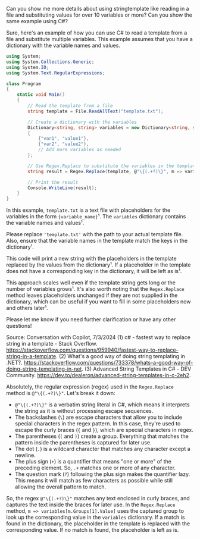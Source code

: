 Can you show me more details about using stringtemplate like reading in a file and substituting values for over 10 variables or more? Can you show the same example using C#?

Sure, here's an example of how you can use C# to read a template from a file and substitute multiple variables. This example assumes that you have a dictionary with the variable names and values.

```csharp
using System;
using System.Collections.Generic;
using System.IO;
using System.Text.RegularExpressions;

class Program
{
    static void Main()
    {
        // Read the template from a file
        string template = File.ReadAllText("template.txt");

        // Create a dictionary with the variables
        Dictionary<string, string> variables = new Dictionary<string, string>()
        {
            {"var1", "value1"},
            {"var2", "value2"},
            // Add more variables as needed
        };

        // Use Regex.Replace to substitute the variables in the template
        string result = Regex.Replace(template, @"\{(.+?)\}", m => variables[m.Groups[1].Value]);

        // Print the result
        Console.WriteLine(result);
    }
}
```

In this example, `template.txt` is a text file with placeholders for the variables in the form `{variable_name}`¹. The `variables` dictionary contains the variable names and values¹.

Please replace `'template.txt'` with the path to your actual template file. Also, ensure that the variable names in the template match the keys in the dictionary¹.

This code will print a new string with the placeholders in the template replaced by the values from the dictionary¹. If a placeholder in the template does not have a corresponding key in the dictionary, it will be left as is¹.

This approach scales well even if the template string gets long or the number of variables grows¹. It's also worth noting that the `Regex.Replace` method leaves placeholders unchanged if they are not supplied in the dictionary, which can be useful if you want to fill in some placeholders now and others later¹.

Please let me know if you need further clarification or have any other questions!

Source: Conversation with Copilot, 7/3/2024
(1) c# - fastest way to replace string in a template - Stack Overflow. https://stackoverflow.com/questions/959940/fastest-way-to-replace-string-in-a-template.
(2) What's a good way of doing string templating in .NET?. https://stackoverflow.com/questions/733378/whats-a-good-way-of-doing-string-templating-in-net.
(3) Advanced String Templates in C# - DEV Community. https://dev.to/dealeron/advanced-string-templates-in-c-2eh2.

Absolutely, the regular expression (regex) used in the `Regex.Replace` method is `@"\{(.+?)\}"`. Let's break it down:

- `@"\{(.+?)\}"` is a verbatim string literal in C#, which means it interprets the string as it is without processing escape sequences.
- The backslashes (`\`) are escape characters that allow you to include special characters in the regex pattern. In this case, they're used to escape the curly braces (`{` and `}`), which are special characters in regex.
- The parentheses (`(` and `)`) create a group. Everything that matches the pattern inside the parentheses is captured for later use.
- The dot (`.`) is a wildcard character that matches any character except a newline.
- The plus sign (`+`) is a quantifier that means "one or more" of the preceding element. So, `.+` matches one or more of any character.
- The question mark (`?`) following the plus sign makes the quantifier lazy. This means it will match as few characters as possible while still allowing the overall pattern to match.

So, the regex `@"\{(.+?)\}"` matches any text enclosed in curly braces, and captures the text inside the braces for later use. In the `Regex.Replace` method, `m => variables[m.Groups[1].Value]` uses the captured group to look up the corresponding value in the `variables` dictionary. If a match is found in the dictionary, the placeholder in the template is replaced with the corresponding value. If no match is found, the placeholder is left as is.
